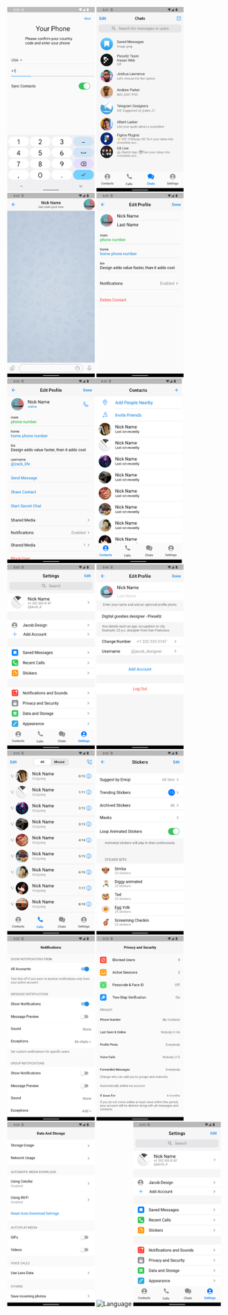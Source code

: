 <img src="./screenshots/login.png" alt="Log In" width="40%"> <img src="./screenshots/chats.png" alt="Chats" width="40%"> <img src="./screenshots/chat.png" alt="Chat" width="40%"> <img src="./screenshots/edit_profile.png" alt="Info" width="40%"> <img src="./screenshots/edit_profile2.png" alt="Info2" width="40%"><img src="./screenshots/contacts.png" alt="Contacts" width="40%"> <img src="./screenshots/settings.png" alt="Settings" width="40%"> <img src="./screenshots/profile.png" alt="Edit Profile" width="40%"> <img src="./screenshots/calls.png" alt="Calls" width="40%"> <img src="./screenshots/stickers.png" alt="Stickers" width="40%"> <img src="./screenshots/notifications.png" alt="Notifications" width="40%"> <img src="./screenshots/privacy.png" alt="Privacy And Securty"  width="40%"> <img src="./screenshots/data_and_storage.png" alt="Data And Storage" width="40%"> <img src="./language/settings.png" alt="Language" width="40%"> <img src="./screenshots/settings.png" alt="Settings" width="40%"> 